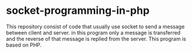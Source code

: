 # socket-programming-in-php
This repository consist of code that usually use socket to send a message between client and server. in this program only a message is transferred and the reverse of that message is replied from the server. This program is based on PHP.
